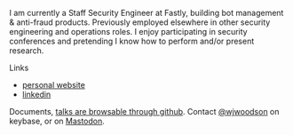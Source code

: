 I am currently a Staff Security Engineer at Fastly, building bot management & anti-fraud products. Previously employed elsewhere in other security engineering and operations roles. I enjoy participating in security conferences and pretending I know how to perform and/or present research.

Links
* [personal website](https://williamwoodson.com/)
* [linkedin](https://linkedin.com/in/wjwoodson)

Documents, [talks are browsable through github](https://github.com/wjwoodson/wjwoodson.github.io/tree/main/documents).
Contact [@wjwoodson](https://keybase.io/wjwoodson) on keybase, or on <a rel="me" href="https://infosec.exchange/@wjwoodson">Mastodon</a>.

